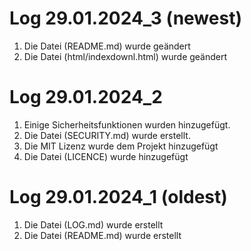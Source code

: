 # Log 29.01.2024_3 (newest)
1. Die Datei (README.md) wurde geändert
2. Die Datei (html/indexdownl.html) wurde geändert

# Log 29.01.2024_2
1. Einige Sicherheitsfunktionen wurden hinzugefügt.
2. Die Datei (SECURITY.md) wurde erstellt.
3. Die MIT Lizenz wurde dem Projekt hinzugefügt
4. Die Datei (LICENCE) wurde hinzugefügt

# Log 29.01.2024_1 (oldest)
1. Die Datei (LOG.md) wurde erstellt
2. Die Datei (README.md) wurde erstellt
